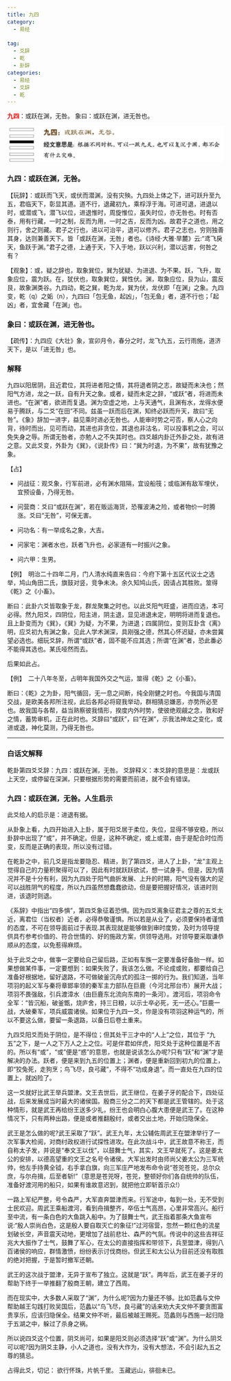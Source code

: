 ```yaml
---
title: 九四
category:
  - 易经

tag:
  - 爻辞
  - 乾
  - 卦辞
categories:
  - 易经
  - 爻辞
  - 乾
---
```

<b style="color:red">九四</b>：或跃在渊，无咎。
象曰：或跃在渊，进无咎也。

<!--more-->
![-w569](/images/15852766106610.jpg)

### 九四：或跃在渊，无咎。

【玩辞】：或跃而飞天，或伏而潜渊，没有灾殃。九四处上体之下，进可跃升至九五，君临天下，彰显其道。道不行，退藏初九，乘桴浮于海。可进可退，进退以时，或潜或飞，潜飞以位，进退惟时，周旋惟位，虽失时位，亦无咎也。时有否泰，用有行藏，一时之制，反而为用，一时之吉，反而为凶。故君子之道也，用之则行，舍之则藏。君子之行也，进以可治平，退可以修齐。君子之志也，穷则独善其身，达则兼善天下。皆「或跃在渊，无咎」者也。《诗经·大雅·旱麓》云:“鸢飞戾天，鱼跃于渊。”君子之德，上通于天，下入于地，跃以兴利，潜以远害，何咎之有？

【观象】：或，疑之辞也，取象巽位，巽为犹疑、为进退、为不果。跃，飞升，取象应位，震为跃。在，犹伏也，取象巽位，巽性伏。渊，取象应位，艮为山，震反艮，故象渊类谷。九四动，乾之巽，乾为龙，巽为伏，龙伏即「在渊」之象。九四变，乾（q）之姤（n），九四曰「包无鱼，起凶」，「包无鱼」者，道不行也；「起凶」者，宜舍藏「在渊」也。

### 象曰：或跃在渊，进无咎也。

【疏传】：九四应《大壮》象，宣卯月令，春分之时，龙飞九五，云行雨施，道济天下，是以「进无咎」也。

### 解释
九四以阳居阴，且近君位，其将进者阳之情，其将退者阴之志，故疑而未决也；然阳气方进，龙之一跃，自有升天之象。或者，疑而未定之辞，“或跃”者，将进而未进也。“在渊”者，欲进而复退。渊为空虚之地，上与天通气，且渊有水，龙得水便易于腾跃，与二爻“在田”不同。兹虽一跃而后在渊，知终必跃而升天，故曰“无咎”。《象》辞加一进字，益见乘时进必无咎也。人能审时势之可否，察人心之向背，待时而出，见可而动，其进也非贪位，其退也非沽名，可以投事机之会，可以免失身之辱。所谓无咎者，亦勉人之不失其时也。四爻越内卦迁外卦之处，故有进之意。又此爻变，外卦为《巽》，《说卦传》曰：“巽为时退，为不果”，故有犹豫之象。

【占】

* 问战征：观爻象，行军前进，必有渊水阻隔，宜设船筏；或临渊有敌军埋伏，宜预设备，乃得无咎。


* 问营商：爻曰“或跃在渊”，若在贩运海货，恐罹波涛之险，或者物价一时腾涨。爻曰“无咎”，可保无害。

* 问功名：有一举成名之象，大吉。

* 问家宅：渊者水也，跃者飞升也，必家道有一时振兴之象。

* 问六甲：生男。


【例】　明治二十四年二月，门人清水纯直来告曰：今府下第十五区代议士之选举，鸠山角田二氏，旗鼓对竖，竞争未决。余久知鸠山氏，因请占其胜败。筮得《乾》之《小畜》。

断曰：此卦六爻皆取象于龙，群龙聚集之时也。以此爻阳气旺盛，进而应选，本可必得。然九阳爻，四阴位，阳主进，阴主退，显见进退未定，明明将进而复退也。且上卦变而为《巽》，《巽》为疑，为不果，为进退；四属阴位，变则互卦含《离》明，应爻初九有渊之象，见此人学术渊深，具刚强之德，然其心怀迟疑，亦未尝冀望必选也。细玩爻辞，所谓“或跃”者，固不能不应其选；所谓“在渊”者，恐此番必不能得其选也。某氏哑然而去。

后果如此占。

【例】　二十八年冬至，占明年我国外交之气运，筮得《乾》之《小畜》。

断曰：《乾》之为卦，阳气循回，无一息之间断，纯全刚健之时也。今我国与清国交战，是欧美各邦所注视，此后各邦必将窥我举动，群相猜忌嫌恶，亦势所必至也。故我国与各帮，益当熟察彼我情形，揆度内外时势，使彼绝观觎之念，敦和好之情，蓄势审机，正在此时也。爻辞曰“或跃”，曰“在渊”，示我法神龙之变化，或进或退，神化莫测，乃得无咎也。

------
### 白话文解释
乾卦第四爻爻辞：九四：或跃在渊，无咎。
爻辞释义：本爻辞的意思是：龙或跃上天空，或停留在深渊，只要根据形势的需要而前进，就不会有错误。

### 九四：或跃在渊，无咎。人生启示

此爻给人的启示是：进退有据。

从卦象上看，九四开始进入上卦，属于阳爻居于柔位，失位，显得不够安稳，所以卦辞中出现了“或”，并不确定。但是，这种不确定，或上或潜，由于是配合时位而变，反而是正确的表现，所以没有过错。

在乾卦之中，前几爻是指龙要隐忍、精进，到了第四爻，进人了上卦，“龙"主观上觉得自己的力量积聚得可以了，因此有时就跃跃欲试，想一试身手。但是，因为情况并不是十分有利，因为九四处于阳气曲折发展、上升的时期，阳气没有强大的足可以战胜阴气的程度，所以九四虽然想蠢蠢欲动，但是要把握好情况，该进时则进，该退时则退。

《系辞》中指出“四多惧”，第四爻象征着恐惧。因为四爻离象征君主之尊的五爻太近，离君位（当权者）近者，必得恭敬谨惧。所以若是从业了，必须要保持者谨憤的态度，不可在领导面前过于表现.其表现就是能够做到审时度势，及时为领导提供具冇参考价值的、符合世情的、好的施政方案，供领导选用。对领导要采取谦恭顺从的态度，以免惹得麻烦。

处于此爻之中，做亊一定要给自己留后路，正如有车族一定要准备好备胎一样。如果想做某件事，一定要想到：如果失败了，我该怎么做。不论成或败，都要给自己准备好根据地，留好退路，不可做破釜沉舟式的孤注一掷的行为。我们知道，当年项羽的起义军与秦将章邯率领的秦军主力部队在巨鹿（今河北邢台市）展开大战；项羽不畏强敌，引兵渡漳水（由巨鹿东北流向东南的一条河）。渡河后，项羽命令全军：“皆沉船，破釜甑，烧庐舍，持三日粮，以示士卒必死，无一还心。”巨鹿一战，大破秦军，项兵威震诸侯。如果位于九四一爻，你是没有项羽这种运气的，所以不要这么做，要留一条退路，以备日后卷土重来。

九四爻阳爻而处于阴位，是不得位；但其处干三才中的“人上”之位，其位于
“九五”之下，是一人之下万人之上之位。可是伴君如伴虎，阳爻处于这种位置是不吉的。所以有“或”，“或”便是“惑”的意思，也就是说该怎么办呢?只有“跃”和“渊”才是解决的办法。跃者，便是来到九五的位置上；渊者，便是重新回到初九的位置上，即“狡兔死，走狗烹；鸟飞尽，良弓藏”，不得不“功成身退”。而一直处在九四的位置上，就凶险了。

这一爻就好比武王举兵盟津。文王去世后，武王继位，在姜子牙的配合下，四处征战，后来发展成当时最大的诸侯国。殷商三分之二的天下都是武王管辖的。处于这种情形，就是武王再给纷王送多少礼，纷王也会明白心腹大患便是武王了。在这种情况下，只有两种出路，便是或者推翻殷纣，或者交出土地，开始归隐保全。

武王是怎么做的呢?武王采取了“跃”。武王九年，太公辅佐周武王在盟津举行了一次军事大检阅，对商纣政权进行试探性进攻。在此次战斗中，武王故意不称王，而自称太子发，并说是“奉文王以伐”，以鼓舞士气，其实，文王早就死了。这是姜太公的安排，以德高望重的文王之名号令诸侯。大军出发时由师尚父姜太公为三军统帅，他左手持黄全钺，右手拿白旗，向三军庄严地发布命令说“苍兕苍兕，总尔众庶，与尔舟揖，后至者斩!”（意思是苍兕呀，苍兕，整顿好你们各自统帅的队伍，准备好渡河用的船只，如果有谁故意迟到，就把他立即斩首示众!）

一路上军纪严整，号令森严，大军直奔盟津而来。行军途中，每到一处，无不受到士民欢迎。周武王乘船渡河，看到舟揖整齐，卒伍士气高昂，心里非常高兴。船行至中流，有一条白色的大鱼跳入船中。为了鼓舞士气，武王指着那条大鱼宣布说:“殷人崇尚白色，这是殷人要自取灭亡的象征!”过河宿营，忽然一颗红色的流星划破长空，声音震天动地，更增加了战前悲壮、森严的气氛。传说中的这些吉祥征兆大大振作了士气，鼓舞了军心，在太公的直接指挥和带领下，兵至盟津，得到八百诸侯的响应，群情激愤，纷纷表示讨伐商纷。但武王和太公认为目前还没有取胜的绝对把握，于是暂时撤军还朝。

武王的这次战于盟津，无异于宣布了独立。这就是“跃”。两年后，武王在姜子牙的帮助下终于一举推翻了殷商王朝，建立了西周。

而在现实中，大多数人采取了“渊”，为什么呢?因为力量还不够。比如范蠡与文仲帮助越王勾践打败吴国后，范蠡以“鸟飞尽，良弓藏”的话来劝大夫文仲不要贪图富贵享乐，应该归隐保全。结果文仲不听，最后被越王赐死。范蠡则与西施一起归隐于五湖之中，躲过了杀身之祸。

所以说四爻这个位置，阴爻尚可，如果是阳爻则必须选择“跃”或“渊”。为什么阴爻可以呢?因为阴爻主静，小人之道也，没有大作为，没有大想法，不会引起九五之尊的猜忌。

占得此爻，切记：
欲行怀珠，片帆千里。
玉藏远山，徘徊未已。
